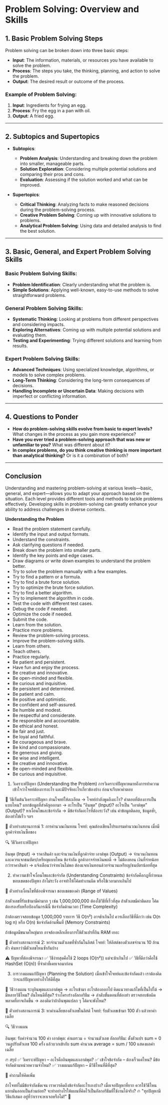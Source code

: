 # Problem Solving: Overview and Skills

## 1. **Basic Problem Solving Steps**
Problem solving can be broken down into three basic steps:
- **Input**: The information, materials, or resources you have available to solve the problem.
- **Process**: The steps you take, the thinking, planning, and action to solve the problem.
- **Output**: The desired result or outcome of the process.

### Example of Problem Solving:
1. **Input**: Ingredients for frying an egg.
2. **Process**: Fry the egg in a pan with oil.
3. **Output**: A fried egg.

---

## 2. **Subtopics and Supertopics**

- **Subtopics**:  
    - **Problem Analysis**: Understanding and breaking down the problem into smaller, manageable parts.
    - **Solution Exploration**: Considering multiple potential solutions and comparing their pros and cons.
    - **Evaluation**: Assessing if the solution worked and what can be improved.

- **Supertopics**:
    - **Critical Thinking**: Analyzing facts to make reasoned decisions during the problem-solving process.
    - **Creative Problem Solving**: Coming up with innovative solutions to problems.
    - **Analytical Problem Solving**: Using data and detailed analysis to find the best solution.

---

## 3. **Basic, General, and Expert Problem Solving Skills**

### Basic Problem Solving Skills:
- **Problem Identification**: Clearly understanding what the problem is.
- **Simple Solutions**: Applying well-known, easy-to-use methods to solve straightforward problems.

### General Problem Solving Skills:
- **Systematic Thinking**: Looking at problems from different perspectives and considering impacts.
- **Exploring Alternatives**: Coming up with multiple potential solutions and evaluating them.
- **Testing and Experimenting**: Trying different solutions and learning from results.

### Expert Problem Solving Skills:
- **Advanced Techniques**: Using specialized knowledge, algorithms, or models to solve complex problems.
- **Long-Term Thinking**: Considering the long-term consequences of decisions.
- **Handling Incomplete or Uncertain Data**: Making decisions with imperfect or conflicting information.

---

## 4. **Questions to Ponder**
- **How do problem-solving skills evolve from basic to expert levels?** What changes in the process as you gain more experience?
- **Have you ever tried a problem-solving approach that was new or unfamiliar to you?** What was different about it?
- **In complex problems, do you think creative thinking is more important than analytical thinking?** Or is it a combination of both?

---

## Conclusion
Understanding and mastering problem-solving at various levels—basic, general, and expert—allows you to adapt your approach based on the situation. Each level provides different tools and methods to tackle problems effectively. Developing skills in problem-solving can greatly enhance your ability to address challenges in diverse contexts.


**Understanding the Problem**

- Read the problem statement carefully.
- Identify the input and output formats.
- Understand the constraints.
- Ask clarifying questions if needed.
- Break down the problem into smaller parts.
- Identify the key points and edge cases.
- Draw diagrams or write down examples to understand the problem better.
- Try to solve the problem manually with a few examples.
- Try to find a pattern or a formula.
- Try to find a brute force solution.
- Try to optimize the brute force solution.
- Try to find a better algorithm.
- Try to implement the algorithm in code.
- Test the code with different test cases.
- Debug the code if needed.
- Optimize the code if needed.
- Submit the code.
- Learn from the solution.
- Practice more problems.
- Review the problem-solving process.
- Improve the problem-solving skills.
- Learn from others.
- Teach others.
- Practice regularly.
- Be patient and persistent.
- Have fun and enjoy the process.
- Be creative and innovative.
- Be open-minded and flexible.
- Be curious and inquisitive.
- Be persistent and determined.
- Be patient and calm.
- Be positive and optimistic.
- Be confident and self-assured.
- Be humble and modest.
- Be respectful and considerate.
- Be responsible and accountable.
- Be ethical and honest.
- Be fair and just.
- Be loyal and faithful.
- Be courageous and brave.
- Be kind and compassionate.
- Be generous and giving.
- Be wise and intelligent.
- Be creative and innovative.
- Be open-minded and flexible.
- Be curious and inquisitive.


1. วิเคราะห์ปัญหา (Understanding the Problem)
การวิเคราะห์ปัญหาหมายถึงการทำความเข้าใจว่าโจทย์ต้องการอะไร และมีปัจจัยอะไรเกี่ยวข้องบ้าง ก่อนจะรีบหาคำตอบ

🔹 วิธีเริ่มต้นวิเคราะห์ปัญหา
อ่านโจทย์ให้ละเอียด → โจทย์กำลังพูดถึงอะไร? คำตอบที่ต้องการเป็นแบบไหน?
แยกข้อมูลที่สำคัญออกมา → อะไรเป็น “อินพุต” (Input)? อะไรเป็น “เอาต์พุต” (Output)?
หาเงื่อนไขและข้อจำกัด → มีข้อจำกัดอะไรที่ต้องระวัง? เช่น ค่าข้อมูลติดลบ, ข้อมูลซ้ำ, ต้องทำให้เร็ว ฯลฯ

📝 ตัวอย่างสถานการณ์ 1: การคำนวณเงินทอน
โจทย์: คุณต้องเขียนโปรแกรมคำนวณเงินทอน เมื่อมีลูกค้าจ่ายเงินซื้อของ

🔍 วิธีวิเคราะห์ปัญหา

อินพุต (Input) → ราคาสินค้า และจำนวนเงินที่ลูกค้าจ่าย
เอาต์พุต (Output) → จำนวนเงินทอน และควรแจกธนบัตร/เหรียญแบบไหน
ข้อจำกัด
ลูกค้าอาจจ่ายเงินพอดี → ไม่ต้องทอน
เงินที่จ่ายน้อยกว่าราคาสินค้า → แจ้งเตือนว่าจ่ายเงินไม่พอ
ต้องแจกเงินทอนด้วยจำนวนเหรียญ/ธนบัตรน้อยที่สุด

2. ทำความเข้าใจเงื่อนไขและข้อจำกัด (Understanding Constraints)
ข้อจำกัดคือกฎที่กำหนดขอบเขตของปัญหา ถ้าไม่ระวัง อาจทำให้โค้ดทำงานผิด หรือใช้เวลามากเกินไป

🔹 ตัวอย่างเงื่อนไขที่ต้องพิจารณา
ขอบเขตของค่า (Range of Values)

ถ้าตัวเลขที่รับเข้ามามีค่ามาก ๆ เช่น 1,000,000,000 ต้องใช้วิธีที่เร็วที่สุด
ถ้าตัวเลขมีค่าติดลบ โค้ดต้องรองรับหรือป้องกันกรณีนี้
ข้อจำกัดด้านเวลา (Time Complexity)

ถ้าต้องตรวจสอบข้อมูล 1,000,000 รายการ วิธี O(n²) อาจช้าเกินไป
ควรเลือกวิธีที่ดีกว่า เช่น O(n log n) หรือ O(n)
ข้อจำกัดด้านพื้นที่ (Memory Constraints)

ถ้าข้อมูลมีขนาดใหญ่มาก อาจต้องหลีกเลี่ยงการใช้ตัวแปรที่กิน RAM เยอะ

📝 ตัวอย่างสถานการณ์ 2: หาจำนวนตัวเลขที่ซ้ำกันในลิสต์
โจทย์: ให้ลิสต์ของตัวเลขจำนวน 10 ล้านตัว ค้นหาว่ามีตัวเลขไหนซ้ำกันบ้าง

⚠ ปัญหาที่ต้องพิจารณา
✅ วิธีง่ายสุดคือใช้ 2 loops (O(n²)) แต่จะช้าเกินไป
✅ วิธีที่ดีกว่าคือใช้ HashSet (O(n)) ที่จำค่าที่เคยเจอมาก่อน

3. การวางแผนแก้ปัญหา (Planning the Solution)
เมื่อเข้าใจโจทย์และข้อจำกัดแล้ว เราต้องคิดว่าจะแก้ปัญหาอย่างไรให้ดีที่สุด

🔹 วิธีวางแผน
ระบุอินพุตและเอาต์พุต → อะไรเข้ามา อะไรต้องออกไป
คิดแนวทางแก้ไขที่เป็นไปได้ → มีหลายวิธีไหม? อันไหนดีที่สุด?
ร่างโครงร่างอัลกอริธึม → ลำดับขั้นตอนที่ต้องทำ
ตรวจสอบข้อผิดพลาดที่อาจเกิดขึ้น → ลองคิดว่าถ้าอินพุตแปลก ๆ โค้ดจะพังไหม?

📝 ตัวอย่างสถานการณ์ 3: หาค่าเฉลี่ยของตัวเลขในลิสต์
โจทย์: รับตัวเลขเข้ามา 100 ตัว แล้วหาค่าเฉลี่ย

🔍 วิธีวางแผน

อินพุต: รับค่าจำนวน 100 ค่า
เอาต์พุต: ค่าผลรวม ÷ จำนวนตัวเลข
อัลกอริธึม:
ตั้งตัวแปร sum = 0
วนลูปรับตัวเลข 100 ครั้ง แล้วบวกเข้ากับ sum
คำนวณ average = sum / 100
แสดงผลค่าเฉลี่ย

🔥 สรุป
✅ วิเคราะห์ปัญหา – อะไรคืออินพุตและเอาต์พุต?
✅ เข้าใจข้อจำกัด – ต้องเร็วแค่ไหน? มีข้อจำกัดด้านหน่วยความจำไหม?
✅ วางแผนแก้ปัญหา – มีวิธีไหนที่ดีที่สุด?

🔹 คำถามให้คิดเพิ่ม

ถ้าโจทย์ไม่มีข้อจำกัดชัดเจน เราควรคิดถึงข้อจำกัดอะไรเองบ้าง?
เมื่อเจอปัญหาที่ยาก ควรใช้วิธีไหนแยกมันออกเป็นส่วนย่อย?
จะทำอย่างไรให้แผนที่คิดไว้เป็นอัลกอริธึมที่ใช้งานได้จริง?
🔥 "ทุกปัญหามีวิธีแก้เสมอ อยู่ที่ว่าเราจะหาเจอหรือไม่!" 🚀

